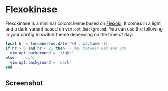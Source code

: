 # Flexokinase

Flexokinase is a minimal colorscheme based on [Flexoki](https://github.com/kepano/flexoki).
It comes in a light and a dark variant based on `vim.opt.background`. You can use the following in your config to switch theme depending on the time of day:

```lua
local hr = tonumber(os.date('%H', os.time()))
if hr > 6 and hr < 21 then -- day between 6am and 9pm
  vim.opt.background = 'light'
else -- night
  vim.opt.background = 'dark'
end
```

## Screenshot

